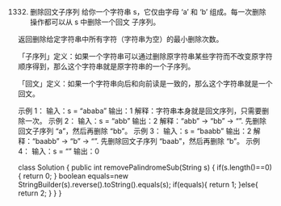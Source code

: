 1332. 删除回文子序列
给你一个字符串 s，它仅由字母 ‘a’ 和 ‘b’ 组成。每一次删除操作都可以从 s 中删除一个回文 子序列。

返回删除给定字符串中所有字符（字符串为空）的最小删除次数。

「子序列」定义：如果一个字符串可以通过删除原字符串某些字符而不改变原字符顺序得到，那么这个字符串就是原字符串的一个子序列。

「回文」定义：如果一个字符串向后和向前读是一致的，那么这个字符串就是一个回文。

示例 1：
输入：s = “ababa”
输出：1
解释：字符串本身就是回文序列，只需要删除一次。
示例 2：
输入：s = “abb”
输出：2
解释：“abb” -> “bb” -> “”.
先删除回文子序列 “a”，然后再删除 “bb”。
示例 3：
输入：s = “baabb”
输出：2
解释：“baabb” -> “b” -> “”.
先删除回文子序列 “baab”，然后再删除 “b”。
示例 4：
输入：s = “”
输出：0

class Solution {
    public int removePalindromeSub(String s) {
        if(s.length()==0){
            return 0;
        }
        boolean equals=new StringBuilder(s).reverse().toString().equals(s);
        if(equals){
            return 1;
        }else{
            return 2;
        }
    }
}
